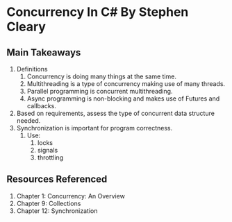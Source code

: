 # Concurrency In C# By Stephen Cleary

## Main Takeaways
1. Definitions
   1. Concurrency is doing many things at the same time.
   2. Multithreading is a type of concurrency making use of many threads.
   3. Parallel programming is concurrent multithreading.
   4. Async programming is non-blocking and makes use of Futures and callbacks.
2. Based on requirements, assess the type of concurrent data structure needed.
3. Synchronization is important for program correctness.
   1. Use:
      1. locks 
      2. signals
      3. throttling 

## Resources Referenced
1. Chapter 1: Concurrency: An Overview
2. Chapter 9: Collections
3. Chapter 12: Synchronization